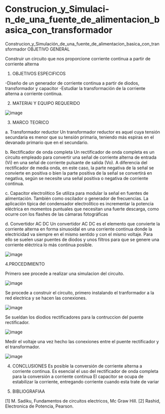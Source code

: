 # Construcion_y_Simulaci-n_de_una_fuente_de_alimentacion_basica_con_transformador
Construcion_y_Simulación_de_una_fuente_de_alimentacion_basica_con_transformador
OBJETIVO GENERAL

Construir un circuito que nos proporcione corriente continua a partir de corriente alterna
1. OBJETIVOS ESPECIFICOS

-Diseño de un generador de corriente continua a partir de diodos, transformador y capacitor
-Estudiar la transformación de la corriente alterna a corriente continua.

2. MATERIAl Y EQUIPO REQUERIDO

![image](https://user-images.githubusercontent.com/101129326/157277268-79514d49-05ec-43c9-b269-3b49159b7ea1.png)

3. MARCO TEORICO

a.	Transformador reductor
Un transformador reductor es aquel cuya tensión secundaria es menor que su tensión primaria, teniendo más espiras en el devanado primario que en el secundario. 

b.	Rectificador de onda completa
Un rectificador de onda completa es un circuito empleado para convertir una señal de corriente alterna de entrada (Vi) en una señal de corriente pulsante de salida (Vo). A diferencia del rectificador de media onda, en este caso, la parte negativa de la señal se convierte en positiva o bien la parte positiva de la señal se convertirá en negativa, según se necesite una señal positiva o negativa de corriente continua.

c.	Capacitor electrolítico
Se utiliza para modular la señal en fuentes de alimentación. También como oscilador o generador de frecuencias. La aplicación típica del condensador electrolítico es incrementar la potencia eléctrica en momentos puntuales que necesitan una fuerte descarga, como ocurre con los flashes de las cámaras fotográficas

d.	Convertidor AC DC
Un convertidor AC DC es el elemento que convierte la corriente alterna en forma sinusoidal en una corriente continua donde la electricidad va siempre en el mismo sentido y con el mismo voltaje. Para ello se suelen usar puentes de diodos y unos filtros para que se genere una corriente eléctrica lo más continua posible.


![image](https://user-images.githubusercontent.com/101129326/157280875-2cab8835-cbae-4fcb-b07f-699ad838d52a.png)




4.PROCEDIMIENTO

Primero see procede a realizar una simulacion del circuito.

![image](https://user-images.githubusercontent.com/101129326/157278567-b9e5fd6e-b5e1-4fdd-8767-eccd4107621b.png)

Se procede a construir el circuito, primero instalando el tranformador a la red electrica y se hacen las conexiones.


![image](https://user-images.githubusercontent.com/101129326/157279399-9f80dace-6f71-4cf1-8466-de07b9053198.png)


Se sueldan los diodios rectificadores para la contruccion del puente rectificador.


![image](https://user-images.githubusercontent.com/101129326/157279793-22feef49-b689-480e-9da8-7121415e77f3.png)



Medir el voltaje una vez hecho las conexiones entre el puente rectificador y el transformador.


![image](https://user-images.githubusercontent.com/101129326/157280463-075fd3d7-1071-439e-bef9-5de1b1d105fc.png)








4. CONCLUSIONES
Es posible la conversión de corriente alterna a corriente continua.
Es esencial el uso del rectificador de onda completa para la conversión a corriente continua
El capacitor se ocupa de estabilizar la corriente, entregando corriente cuando esta trate de variar

5. BIBLIOGRAFIAA

[1] 	M. Sadiku, Fundamentos de circuitos electricos, Mc Graw Hill. 
[2] 	Rashid, Electronica de Potencia, Pearson. 




